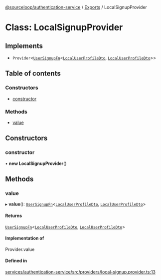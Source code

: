 [@sourceloop/authentication-service](../README.md) / [Exports](../modules.md) / LocalSignupProvider

# Class: LocalSignupProvider

## Implements

- `Provider`<[`UserSignupFn`](../modules.md#usersignupfn)<[`LocalUserProfileDto`](LocalUserProfileDto.md), [`LocalUserProfileDto`](LocalUserProfileDto.md)\>\>

## Table of contents

### Constructors

- [constructor](LocalSignupProvider.md#constructor)

### Methods

- [value](LocalSignupProvider.md#value)

## Constructors

### constructor

• **new LocalSignupProvider**()

## Methods

### value

▸ **value**(): [`UserSignupFn`](../modules.md#usersignupfn)<[`LocalUserProfileDto`](LocalUserProfileDto.md), [`LocalUserProfileDto`](LocalUserProfileDto.md)\>

#### Returns

[`UserSignupFn`](../modules.md#usersignupfn)<[`LocalUserProfileDto`](LocalUserProfileDto.md), [`LocalUserProfileDto`](LocalUserProfileDto.md)\>

#### Implementation of

Provider.value

#### Defined in

[services/authentication-service/src/providers/local-signup.provider.ts:13](https://github.com/sourcefuse/loopback4-microservice-catalog/blob/089fc2dc0/services/authentication-service/src/providers/local-signup.provider.ts#L13)
